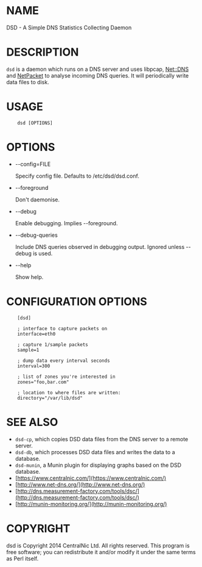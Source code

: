 # NAME

DSD - A Simple DNS Statistics Collecting Daemon

# DESCRIPTION

`dsd` is a daemon which runs on a DNS server and uses libpcap, [Net::DNS](https://metacpan.org/pod/Net::DNS) and
[NetPacket](https://metacpan.org/pod/NetPacket) to analyse incoming DNS queries. It will periodically write data
files to disk.

# USAGE

        dsd [OPTIONS]

# OPTIONS

- --config=FILE

    Specify config file. Defaults to /etc/dsd/dsd.conf.

- --foreground

    Don't daemonise.

- --debug

    Enable debugging. Implies --foreground.

- --debug-queries

    Include DNS queries observed in debugging output. Ignored unless --debug is
    used.

- --help

    Show help.

# CONFIGURATION OPTIONS

        [dsd]

        ; interface to capture packets on
        interface=eth0

        ; capture 1/sample packets
        sample=1

        ; dump data every interval seconds
        interval=300

        ; list of zones you're interested in
        zones="foo,bar.com"

        ; location to where files are written:
        directory="/var/lib/dsd"

# SEE ALSO

- `dsd-cp`, which copies DSD data files from the DNS server to a remote server.
- `dsd-db`, which processes DSD data files and writes the data to a database.
- `dsd-munin`, a Munin plugin for displaying graphs based on the DSD database.
- [https://www.centralnic.com/](https://www.centralnic.com/)
- [http://www.net-dns.org/](http://www.net-dns.org/)
- [http://dns.measurement-factory.com/tools/dsc/](http://dns.measurement-factory.com/tools/dsc/)
- [http://munin-monitoring.org/](http://munin-monitoring.org/)

# COPYRIGHT

dsd is Copyright 2014 CentralNic Ltd. All rights reserved. This program is free
software; you can redistribute it and/or modify it under the same terms as Perl
itself.
